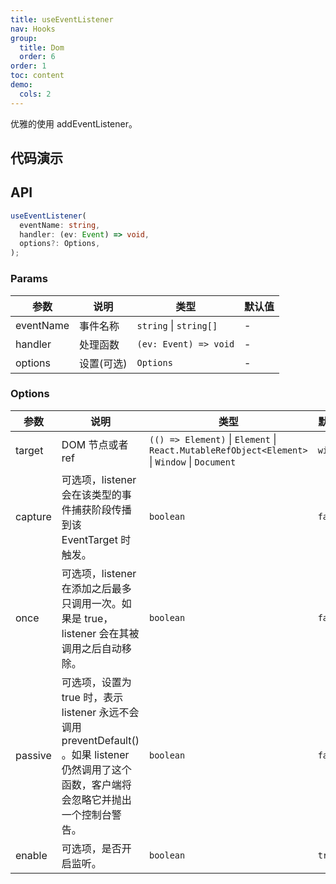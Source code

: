 ```yaml
---
title: useEventListener
nav: Hooks
group:
  title: Dom
  order: 6
order: 1
toc: content
demo:
  cols: 2
---
```


优雅的使用 addEventListener。

## 代码演示

<!-- prettier-ignore -->
<code src="./demo/demo1.tsx"></code>
<code src="./demo/demo2.tsx"></code>
<code src="./demo/demo3.tsx"></code>

## API

```typescript
useEventListener(
  eventName: string,
  handler: (ev: Event) => void,
  options?: Options,
);
```

### Params

| 参数      | 说明       | 类型                   | 默认值 |
| --------- | ---------- | ---------------------- | ------ |
| eventName | 事件名称   | `string` \| `string[]` | -      |
| handler   | 处理函数   | `(ev: Event) => void`  | -      |
| options   | 设置(可选) | `Options`              | -      |

### Options

| 参数 | 说明 | 类型 | 默认值 |
| --- | --- | --- | --- |
| target | DOM 节点或者 ref | `(() => Element)` \| `Element` \| `React.MutableRefObject<Element>` \| `Window` \| `Document` | `window` |
| capture | 可选项，listener 会在该类型的事件捕获阶段传播到该 EventTarget 时触发。 | `boolean` | `false` |
| once | 可选项，listener 在添加之后最多只调用一次。如果是 true，listener 会在其被调用之后自动移除。 | `boolean` | `false` |
| passive | 可选项，设置为 true 时，表示 listener 永远不会调用 preventDefault() 。如果 listener 仍然调用了这个函数，客户端将会忽略它并抛出一个控制台警告。 | `boolean` | `false` |
| enable | 可选项，是否开启监听。 | `boolean` | `true` |
